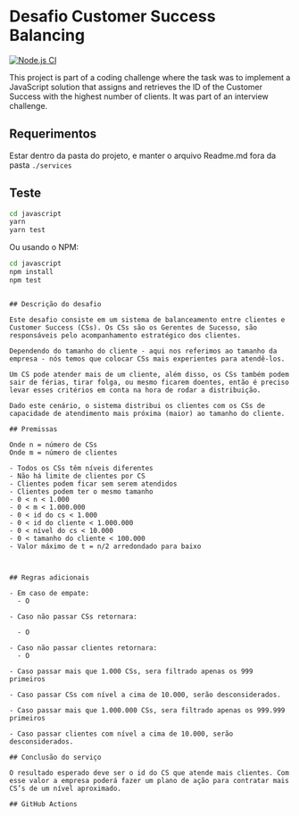 # Desafio Customer Success Balancing

[![Node.js CI](https://github.com/Cleok3Lima/CustomerSuccessBalancing-challenge/actions/workflows/node.js.yml/badge.svg)](https://github.com/Cleok3Lima/CustomerSuccessBalancing-challenge/actions/workflows/node.js.yml)

This project is part of a coding challenge where the task was to implement a JavaScript solution that assigns and retrieves the ID of the Customer Success with the highest number of clients. It was part of an interview challenge.

## Requerimentos

Estar dentro da pasta do projeto, e manter o arquivo Readme.md fora da pasta <code>./services</code>

## Teste

```bash
cd javascript
yarn
yarn test
```

Ou usando o NPM:

```bash
cd javascript
npm install
npm test
```

```

## Descrição do desafio

Este desafio consiste em um sistema de balanceamento entre clientes e Customer Success (CSs). Os CSs são os Gerentes de Sucesso, são responsáveis pelo acompanhamento estratégico dos clientes.

Dependendo do tamanho do cliente - aqui nos referimos ao tamanho da empresa - nós temos que colocar CSs mais experientes para atendê-los.

Um CS pode atender mais de um cliente, além disso, os CSs também podem sair de férias, tirar folga, ou mesmo ficarem doentes, então é preciso levar esses critérios em conta na hora de rodar a distribuição.

Dado este cenário, o sistema distribui os clientes com os CSs de capacidade de atendimento mais próxima (maior) ao tamanho do cliente.

## Premissas

Onde n = número de CSs
Onde m = número de clientes

- Todos os CSs têm níveis diferentes
- Não há limite de clientes por CS
- Clientes podem ficar sem serem atendidos
- Clientes podem ter o mesmo tamanho
- 0 < n < 1.000
- 0 < m < 1.000.000
- 0 < id do cs < 1.000
- 0 < id do cliente < 1.000.000
- 0 < nível do cs < 10.000
- 0 < tamanho do cliente < 100.000
- Valor máximo de t = n/2 arredondado para baixo



## Regras adicionais

- Em caso de empate:
  - O

- Caso não passar CSs retornara:

  - O

- Caso não passar clientes retornara:
  - O

- Caso passar mais que 1.000 CSs, sera filtrado apenas os 999 primeiros

- Caso passar CSs com nível a cima de 10.000, serão desconsiderados.

- Caso passar mais que 1.000.000 CSs, sera filtrado apenas os 999.999 primeiros

- Caso passar clientes com nível a cima de 10.000, serão desconsiderados.

## Conclusão do serviço

O resultado esperado deve ser o id do CS que atende mais clientes. Com esse valor a empresa poderá fazer um plano de ação para contratar mais CS’s de um nível aproximado.

## GitHub Actions
```
